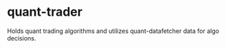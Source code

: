 # quant-trader
Holds quant trading algorithms and utilizes quant-datafetcher data for algo decisions.

